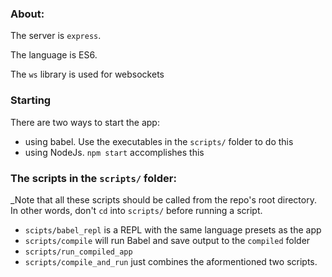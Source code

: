 ### About:

The server is `express`.

The language is ES6.

The `ws` library is used for websockets

### Starting

There are two ways to start the app:
- using babel. Use the executables in the `scripts/` folder to do this
- using NodeJs. `npm start` accomplishes this

### The scripts in the `scripts/` folder:

_Note that all these scripts should be called from the repo's root directory. In other words, don't `cd` into `scripts/` before running a script.

- `scipts/babel_repl` is a REPL with the same language presets as the app
- `scripts/compile` will run Babel and save output to the `compiled` folder
- `scripts/run_compiled_app`
- `scripts/compile_and_run` just combines the aformentioned two scripts.




